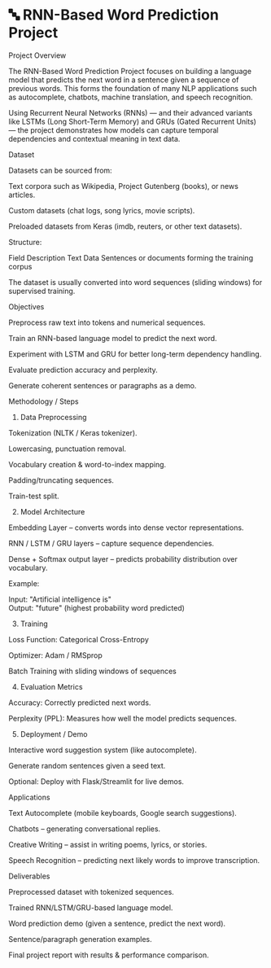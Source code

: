 # 🔤 RNN-Based Word Prediction Project
Project Overview

The RNN-Based Word Prediction Project focuses on building a language model that predicts the next word in a sentence given a sequence of previous words. This forms the foundation of many NLP applications such as autocomplete, chatbots, machine translation, and speech recognition.

Using Recurrent Neural Networks (RNNs) — and their advanced variants like LSTMs (Long Short-Term Memory) and GRUs (Gated Recurrent Units) — the project demonstrates how models can capture temporal dependencies and contextual meaning in text data.

Dataset

Datasets can be sourced from:

Text corpora such as Wikipedia, Project Gutenberg (books), or news articles.

Custom datasets (chat logs, song lyrics, movie scripts).

Preloaded datasets from Keras (imdb, reuters, or other text datasets).

Structure:

Field	Description
Text Data	Sentences or documents forming the training corpus

The dataset is usually converted into word sequences (sliding windows) for supervised training.

Objectives

Preprocess raw text into tokens and numerical sequences.

Train an RNN-based language model to predict the next word.

Experiment with LSTM and GRU for better long-term dependency handling.

Evaluate prediction accuracy and perplexity.

Generate coherent sentences or paragraphs as a demo.

Methodology / Steps
1. Data Preprocessing

Tokenization (NLTK / Keras tokenizer).

Lowercasing, punctuation removal.

Vocabulary creation & word-to-index mapping.

Padding/truncating sequences.

Train-test split.

2. Model Architecture

Embedding Layer – converts words into dense vector representations.

RNN / LSTM / GRU layers – capture sequence dependencies.

Dense + Softmax output layer – predicts probability distribution over vocabulary.

Example:

Input: "Artificial intelligence is"  
Output: "future" (highest probability word predicted)  

3. Training

Loss Function: Categorical Cross-Entropy

Optimizer: Adam / RMSprop

Batch Training with sliding windows of sequences

4. Evaluation Metrics

Accuracy: Correctly predicted next words.

Perplexity (PPL): Measures how well the model predicts sequences.

5. Deployment / Demo

Interactive word suggestion system (like autocomplete).

Generate random sentences given a seed text.

Optional: Deploy with Flask/Streamlit for live demos.

Applications

Text Autocomplete (mobile keyboards, Google search suggestions).

Chatbots – generating conversational replies.

Creative Writing – assist in writing poems, lyrics, or stories.

Speech Recognition – predicting next likely words to improve transcription.

Deliverables

Preprocessed dataset with tokenized sequences.

Trained RNN/LSTM/GRU-based language model.

Word prediction demo (given a sentence, predict the next word).

Sentence/paragraph generation examples.

Final project report with results & performance comparison.

